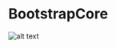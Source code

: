 # BootstrapCore
![alt text](https://github.com/[partitect]/[BootstrapCore]/blob/[master]/BootstrapCore/wwwroot/assets/img/Bootstrap-Core-Project.png?raw=true)
